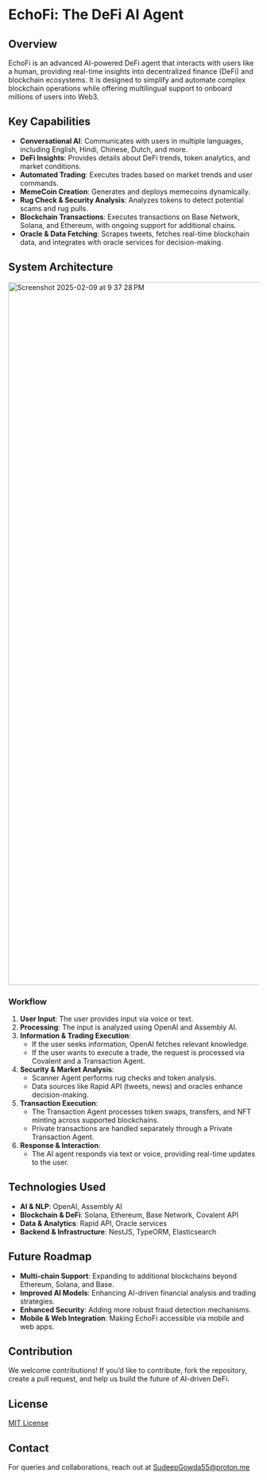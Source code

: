 # EchoFi: The DeFi AI Agent

## Overview
EchoFi is an advanced AI-powered DeFi agent that interacts with users like a human, providing real-time insights into decentralized finance (DeFi) and blockchain ecosystems. It is designed to simplify and automate complex blockchain operations while offering multilingual support to onboard millions of users into Web3.

## Key Capabilities
- **Conversational AI**: Communicates with users in multiple languages, including English, Hindi, Chinese, Dutch, and more.
- **DeFi Insights**: Provides details about DeFi trends, token analytics, and market conditions.
- **Automated Trading**: Executes trades based on market trends and user commands.
- **MemeCoin Creation**: Generates and deploys memecoins dynamically.
- **Rug Check & Security Analysis**: Analyzes tokens to detect potential scams and rug pulls.
- **Blockchain Transactions**: Executes transactions on Base Network, Solana, and Ethereum, with ongoing support for additional chains.
- **Oracle & Data Fetching**: Scrapes tweets, fetches real-time blockchain data, and integrates with oracle services for decision-making.

## System Architecture
<img width="1416" alt="Screenshot 2025-02-09 at 9 37 28 PM" src="https://github.com/user-attachments/assets/90772dba-93be-4f2e-88f6-21368f97df10" />


### Workflow
1. **User Input**: The user provides input via voice or text.
2. **Processing**: The input is analyzed using OpenAI and Assembly AI.
3. **Information & Trading Execution**:
   - If the user seeks information, OpenAI fetches relevant knowledge.
   - If the user wants to execute a trade, the request is processed via Covalent and a Transaction Agent.
4. **Security & Market Analysis**:
   - Scanner Agent performs rug checks and token analysis.
   - Data sources like Rapid API (tweets, news) and oracles enhance decision-making.
5. **Transaction Execution**:
   - The Transaction Agent processes token swaps, transfers, and NFT minting across supported blockchains.
   - Private transactions are handled separately through a Private Transaction Agent.
6. **Response & Interaction**:
   - The AI agent responds via text or voice, providing real-time updates to the user.

## Technologies Used
- **AI & NLP**: OpenAI, Assembly AI
- **Blockchain & DeFi**: Solana, Ethereum, Base Network, Covalent API
- **Data & Analytics**: Rapid API, Oracle services
- **Backend & Infrastructure**: NestJS, TypeORM, Elasticsearch

## Future Roadmap
- **Multi-chain Support**: Expanding to additional blockchains beyond Ethereum, Solana, and Base.
- **Improved AI Models**: Enhancing AI-driven financial analysis and trading strategies.
- **Enhanced Security**: Adding more robust fraud detection mechanisms.
- **Mobile & Web Integration**: Making EchoFi accessible via mobile and web apps.

## Contribution
We welcome contributions! If you’d like to contribute, fork the repository, create a pull request, and help us build the future of AI-driven DeFi.

## License
[MIT License](./LICENSE)

## Contact
For queries and collaborations, reach out at SudeepGowda55@proton.me


